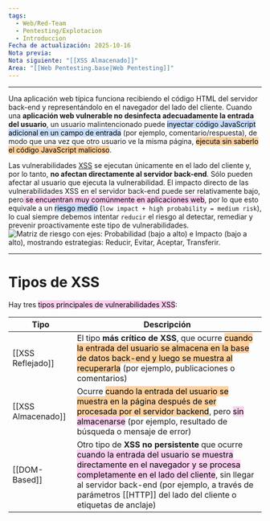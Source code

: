 ```yaml
---
tags:
  - Web/Red-Team
  - Pentesting/Explotacion
  - Introduccion
Fecha de actualización: 2025-10-16
Nota previa:
Nota siguiente: "[[XSS Almacenado]]"
Area: "[[Web Pentesting.base|Web Pentesting]]"
---
```

---

Una aplicación web típica funciona recibiendo el código HTML del servidor back-end y representándolo en el navegador del lado del cliente. Cuando una **aplicación web vulnerable no desinfecta adecuadamente la entrada del usuario**, un usuario malintencionado puede <mark style="background: #ADCCFFA6;">inyectar código JavaScript adicional en un campo de entrada</mark> (por ejemplo, comentario/respuesta), de modo que una vez que otro usuario ve la misma página, <mark style="background: #FFB86CA6;">ejecuta sin saberlo el código JavaScript malicioso</mark>.

Las vulnerabilidades [XSS](https://owasp.org/www-community/attacks/xss/) se ejecutan únicamente en el lado del cliente y, por lo tanto, **no afectan directamente al servidor back-end**. Sólo pueden afectar al usuario que ejecuta la vulnerabilidad. El impacto directo de las vulnerabilidades XSS en el servidor back-end puede ser relativamente bajo, pero<mark style="background: #FFB8EBA6;"> se encuentran muy comúnmente en aplicaciones web</mark>, por lo que esto equivale a un <mark style="background: #ADCCFFA6;">riesgo medio</mark> (`low impact + high probability = medium risk`), lo cual siempre debemos intentar `reducir` el riesgo al detectar, remediar y prevenir proactivamente este tipo de vulnerabilidades.
![Matriz de riesgo con ejes: Probabilidad (bajo a alto) e Impacto (bajo a alto), mostrando estrategias: Reducir, Evitar, Aceptar, Transferir.](https://academy.hackthebox.com/storage/modules/103/xss_risk_chart_1.jpg)

---

# Tipos de XSS
Hay tres <mark style="background: #FFB8EBA6;">tipos principales de vulnerabilidades XSS</mark>:

| Tipo               | Descripción                                                                                                                                                                                                                                                                                                                                    |
| ------------------ | ---------------------------------------------------------------------------------------------------------------------------------------------------------------------------------------------------------------------------------------------------------------------------------------------------------------------------------------------- |
| [[XSS Reflejado]]  | El tipo **más crítico de XSS**, que ocurre <mark style="background: #FFB86CA6;">cuando la entrada del usuario se almacena en la base de datos back-end y luego se muestra al recuperarla</mark> (por ejemplo, publicaciones o comentarios)                                                                                                     |
| [[XSS Almacenado]] | Ocurre <mark style="background: #FFB86CA6;">cuando la entrada del usuario se muestra en la página después de ser procesada por el servidor backend</mark>, pero <mark style="background: #FFB8EBA6;">sin almacenarse</mark> (por ejemplo, resultado de búsqueda o mensaje de error)                                                            |
| [[DOM-Based]]      | Otro tipo de **XSS no persistente** que ocurre <mark style="background: #FFB8EBA6;">cuando la entrada del usuario se muestra directamente en el navegador y se procesa completamente en el lado del cliente</mark>, sin llegar al servidor back-end (por ejemplo, a través de parámetros [[HTTP]] del lado del cliente o etiquetas de anclaje) |

